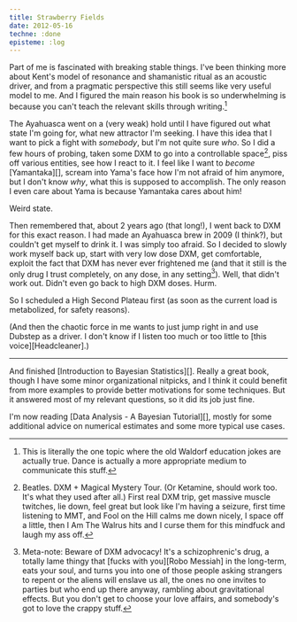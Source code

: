 ```yaml
---
title: Strawberry Fields
date: 2012-05-16
techne: :done
episteme: :log
---
```


Part of me is fascinated with breaking stable things. I've been thinking more about Kent's model of resonance and shamanistic ritual as an acoustic driver, and from a pragmatic perspective this still seems like very useful model to me. And I figured the main reason his book is so underwhelming is because you can't teach the relevant skills through writing.[^dance]

[^dance]: This is literally the one topic where the old Waldorf education jokes are actually true. Dance is actually a more appropriate medium to communicate this stuff.

The Ayahuasca went on a (very weak) hold until I have figured out what state I'm going for, what new attractor I'm seeking. I have this idea that I want to pick a fight with *somebody*, but I'm not quite sure *who*. So I did a few hours of probing, taken some DXM to go into a controllable space[^beatles], piss off various entities, see how I react to it. I feel like I want to *become* [Yamantaka][], scream into Yama's face how I'm not afraid of him anymore, but I don't know *why*, what this is supposed to accomplish. The only reason I even care about Yama is because Yamantaka cares about him!

Weird state.

Then remembered that, about 2 years ago (that long!), I went back to DXM for this exact reason. I had made an Ayahuasca brew in 2009 (I think?), but couldn't get myself to drink it. I was simply too afraid. So I decided to slowly work myself back up, start with very low dose DXM, get comfortable, exploit the fact that DXM has never ever frightened me (and that it still is the only drug I trust completely, on any dose, in any setting[^trust]). Well, that didn't work out. Didn't even go back to high DXM doses. Hurm.

So I scheduled a High Second Plateau first (as soon as the current load is metabolized, for safety reasons). 

(And then the chaotic force in me wants to just jump right in and use Dubstep as a driver. I don't know if I listen too much or too little to [this voice][Headcleaner].)

[^beatles]: Beatles. DXM + Magical Mystery Tour. (Or Ketamine, should work too. It's what they used after all.) First real DXM trip, get massive muscle twitches, lie down, feel great but look like I'm having a seizure, first time listening to MMT, and Fool on the Hill calms me down nicely, I space off a little, then I Am The Walrus hits and I curse them for this mindfuck and laugh my ass off. 

[^trust]: Meta-note: Beware of DXM advocacy! It's a schizophrenic's drug, a totally lame thingy that [fucks with you][Robo Messiah] in the long-term, eats your soul, and turns you into one of those people asking strangers to repent or the aliens will enslave us all, the ones no one invites to parties but who end up there anyway, rambling about gravitational effects. But you don't get to choose your love affairs, and somebody's got to love the crappy stuff.

---

And finished [Introduction to Bayesian Statistics][]. Really a great book, though I have some minor organizational nitpicks, and I think it could benefit from more examples to provide better motivations for some techniques. But it answered most of my relevant questions, so it did its job just fine.

I'm now reading [Data Analysis - A Bayesian Tutorial][], mostly for some additional advice on numerical estimates and some more typical use cases.
